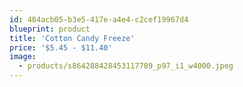 ```yaml
---
id: 484acb05-b3e5-417e-a4e4-c2cef19967d4
blueprint: product
title: 'Cotton Candy Freeze'
price: '$5.45 - $11.40'
image:
  - products/s864288428453117789_p97_i1_w4000.jpeg
---
```

